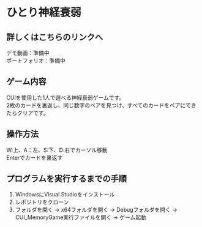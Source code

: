 # ひとり神経衰弱
## 詳しくはこちらのリンクへ
デモ動画：準備中<br>
ポートフォリオ：準備中

## ゲーム内容
CUIを使用した1人で遊べる神経衰弱ゲームです。<br>
2枚のカードを裏返し、同じ数字のペアを見つけ、すべてのカードをペアにできたらクリアです。
## 操作方法
W:上、A：左、S:下、D:右でカーソル移動<br>
Enterでカードを裏返す
## プログラムを実行するまでの手順
1. WindowsにVisual Studioをインストール<br>
2. レポジトリをクローン<br>
3. フォルダを開く → x64フォルダを開く → Debugフォルダを開く → CUI_MemoryGame実行ファイルを開く → ゲーム起動
